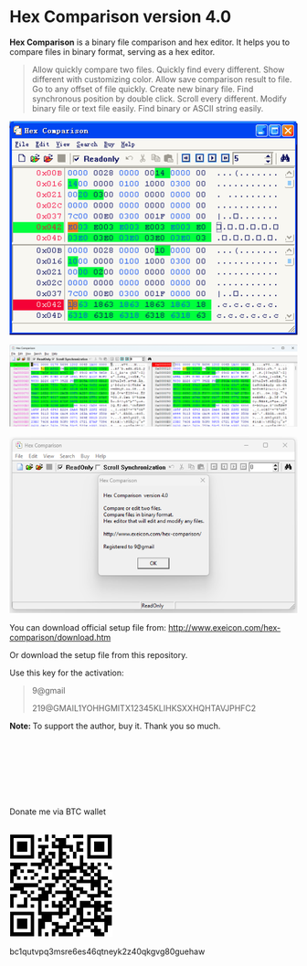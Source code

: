 # Hex Comparison version 4.0

<b>Hex Comparison</b> is a binary file comparison and hex editor. It helps you to compare files in binary format, serving as a hex editor.

> Allow quickly compare two files.
Quickly find every different.
Show different with customizing color.
Allow save comparison result to file.
Go to any offset of file quickly.
Create new binary file.
Find synchronous position by double click.
Scroll every different.
Modify binary file or text file easily.
Find binary or ASCII string easily.


![Hex Cmp](hexcmp.gif)

![Hex Cmp](cmp_img.png)

![Hex Cmp](cmp_img1.png)


You can download official setup file from: http://www.exeicon.com/hex-comparison/download.htm

Or download the setup file from this repository.

Use this key for the activation:

> 9@gmail
>
> 219@GMAIL1YOHHGMITX12345KLIHKSXXHQHTAVJPHFC2

<b>Note: </b> To support the author, buy it. Thank you so much.

<br/>
<br/>
<br/>
<br/>
<br/>
<br/>
<br/>
Donate me via BTC wallet
<br/>
<br/>

![Donate me](Donate.png)

bc1qutvpq3msre6es46qtneyk2z40qkgvg80guehaw
